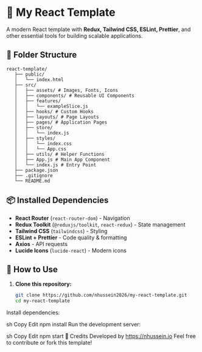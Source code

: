 # 🚀 My React Template  

A modern React template with **Redux, Tailwind CSS, ESLint, Prettier**, and other essential tools for building scalable applications.  

## 📂 Folder Structure  
```
react-template/
   ├── public/
   │   └── index.html
   ├── src/
   │   ├── assets/ # Images, Fonts, Icons
   │   ├── components/ # Reusable UI Components
   │   ├── features/
   │   │   └── exampleSlice.js
   │   ├── hooks/ # Custom Hooks
   │   ├── layouts/ # Page Layouts
   │   ├── pages/ # Application Pages
   │   ├── store/
   │   │   └── index.js
   │   ├── styles/
   │   │   └── index.css
   │   │   └── App.css
   │   ├── utils/ # Helper Functions
   │   ├── App.js # Main App Component
   │   └── index.js # Entry Point
   ├── package.json
   ├── .gitignore
   └── README.md
```

## 📦 Installed Dependencies  

- **React Router** (`react-router-dom`) - Navigation  
- **Redux Toolkit** (`@reduxjs/toolkit`, `react-redux`) - State management  
- **Tailwind CSS** (`tailwindcss`) - Styling  
- **ESLint + Prettier** - Code quality & formatting  
- **Axios** - API requests  
- **Lucide Icons** (`lucide-react`) - Modern icons  

## 🚀 How to Use  

1. **Clone this repository:**  
   ```sh
   git clone https://github.com/nhussein2026/my-react-template.git
   cd my-react-template


Install dependencies:

sh
Copy
Edit
npm install
Run the development server:

sh
Copy
Edit
npm start
🔗 Credits
Developed by https://nhussein.io
Feel free to contribute or fork this template!
